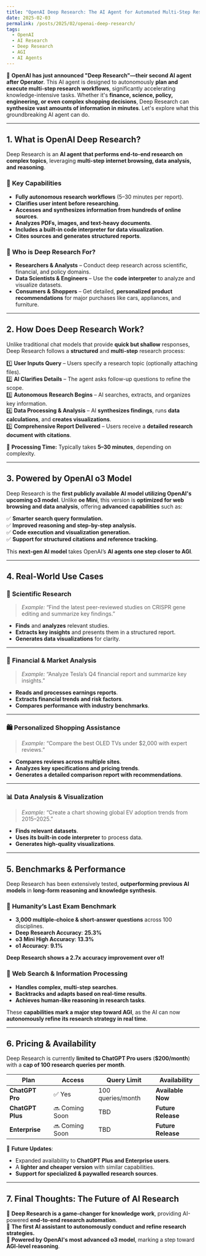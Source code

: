 ```yaml
---
title: "OpenAI Deep Research: The AI Agent for Automated Multi-Step Research"
date: 2025-02-03
permalink: /posts/2025/02/openai-deep-research/
tags:
  - OpenAI
  - AI Research
  - Deep Research
  - AGI
  - AI Agents
---
```


🚀 **OpenAI has just announced "Deep Research"—their second AI agent after Operator**. This AI agent is designed to autonomously **plan and execute multi-step research workflows**, significantly accelerating knowledge-intensive tasks. Whether it's **finance, science, policy, engineering, or even complex shopping decisions**, Deep Research can **synthesize vast amounts of information in minutes**. Let's explore what this groundbreaking AI agent can do.

---

## 1. What is OpenAI Deep Research?

Deep Research is an **AI agent that performs end-to-end research on complex topics**, leveraging **multi-step internet browsing, data analysis, and reasoning**.

### 🔹 **Key Capabilities**

- **Fully autonomous research workflows** (5–30 minutes per report).
- **Clarifies user intent before researching**.
- **Accesses and synthesizes information from hundreds of online sources**.
- **Analyzes PDFs, images, and text-heavy documents**.
- **Includes a built-in code interpreter for data visualization**.
- **Cites sources and generates structured reports**.

### 🔎 **Who is Deep Research For?**

- **Researchers & Analysts** – Conduct deep research across scientific, financial, and policy domains.
- **Data Scientists & Engineers** – Use the **code interpreter** to analyze and visualize datasets.
- **Consumers & Shoppers** – Get detailed, **personalized product recommendations** for major purchases like cars, appliances, and furniture.

---

## 2. How Does Deep Research Work?

Unlike traditional chat models that provide **quick but shallow** responses, Deep Research follows a **structured** and **multi-step** research process:

1️⃣ **User Inputs Query** – Users specify a research topic (optionally attaching files).  
2️⃣ **AI Clarifies Details** – The agent asks follow-up questions to refine the scope.  
3️⃣ **Autonomous Research Begins** – AI searches, extracts, and organizes key information.  
4️⃣ **Data Processing & Analysis** – AI **synthesizes findings**, runs **data calculations**, and **creates visualizations**.  
5️⃣ **Comprehensive Report Delivered** – Users receive a **detailed research document with citations**.

📌 **Processing Time:** Typically takes **5–30 minutes**, depending on complexity.

---

## 3. Powered by OpenAI o3 Model

Deep Research is the **first publicly available AI model utilizing OpenAI's upcoming o3 model**. Unlike **oe Mini**, this version is **optimized for web browsing and data analysis**, offering **advanced capabilities** such as:

✅ **Smarter search query formulation.**  
✅ **Improved reasoning and step-by-step analysis.**  
✅ **Code execution and visualization generation.**  
✅ **Support for structured citations and reference tracking.**

This **next-gen AI model** takes OpenAI’s **AI agents one step closer to AGI**.

---

## 4. Real-World Use Cases

### 🔬 **Scientific Research**

> _Example:_ “Find the latest peer-reviewed studies on CRISPR gene editing and summarize key findings.”

- **Finds** and **analyzes** relevant studies.
- **Extracts key insights** and presents them in a structured report.
- **Generates data visualizations** for clarity.

---

### 💼 **Financial & Market Analysis**

> _Example:_ “Analyze Tesla’s Q4 financial report and summarize key insights.”

- **Reads and processes earnings reports**.
- **Extracts financial trends and risk factors**.
- **Compares performance with industry benchmarks**.

---

### 🛍 **Personalized Shopping Assistance**

> _Example:_ “Compare the best OLED TVs under $2,000 with expert reviews.”

- **Compares reviews across multiple sites**.
- **Analyzes key specifications and pricing trends**.
- **Generates a detailed comparison report with recommendations**.

---

### 📊 **Data Analysis & Visualization**

> _Example:_ “Create a chart showing global EV adoption trends from 2015–2025.”

- **Finds relevant datasets**.
- **Uses its built-in code interpreter** to process data.
- **Generates high-quality visualizations**.

---

## 5. Benchmarks & Performance

Deep Research has been extensively tested, **outperforming previous AI models** in **long-form reasoning and knowledge synthesis**.

### 📌 **Humanity’s Last Exam Benchmark**

- **3,000 multiple-choice & short-answer questions** across 100 disciplines.
- **Deep Research Accuracy**: **25.3%**
- **o3 Mini High Accuracy**: **13.3%**
- **o1 Accuracy**: **9.1%**

**Deep Research shows a 2.7x accuracy improvement over o1!**

### 📌 **Web Search & Information Processing**

- **Handles complex, multi-step searches**.
- **Backtracks and adapts based on real-time results**.
- **Achieves human-like reasoning in research tasks**.

These **capabilities mark a major step toward AGI**, as the AI can now **autonomously refine its research strategy in real time**.

---

## 6. Pricing & Availability

Deep Research is currently **limited to ChatGPT Pro users** (**$200/month**) with a **cap of 100 research queries per month**.

| **Plan**         | **Access**     | **Query Limit**   | **Availability**   |
| ---------------- | -------------- | ----------------- | ------------------ |
| **ChatGPT Pro**  | ✅ Yes         | 100 queries/month | **Available Now**  |
| **ChatGPT Plus** | 🔜 Coming Soon | TBD               | **Future Release** |
| **Enterprise**   | 🔜 Coming Soon | TBD               | **Future Release** |

🚀 **Future Updates**:

- Expanded availability to **ChatGPT Plus and Enterprise users**.
- A **lighter and cheaper version** with similar capabilities.
- **Support for specialized & paywalled research sources**.

---

## 7. Final Thoughts: The Future of AI Research

🔹 **Deep Research is a game-changer for knowledge work**, providing AI-powered **end-to-end research automation**.  
🔹 **The first AI assistant to autonomously conduct and refine research strategies.**  
🔹 **Powered by OpenAI's most advanced o3 model**, marking a step toward **AGI-level reasoning**.
